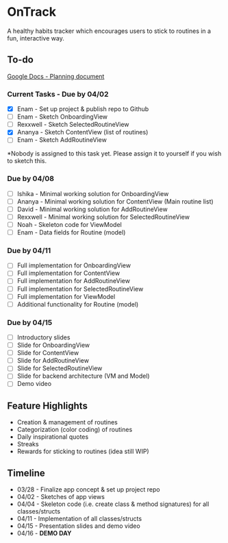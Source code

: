 # OnTrack

A healthy habits tracker which encourages users to stick to routines in a fun, interactive way.

## To-do

[Google Docs - Planning document](https://docs.google.com/document/d/10MLJMOxv38Fu246DndurLDr7_QEBVr7DyX2Jv6Vz6rM/edit)

### Current Tasks - Due by 04/02

- [x] Enam - Set up project & publish repo to Github
- [ ] Enam - Sketch OnboardingView
- [ ] Rexxwell - Sketch SelectedRoutineView
- [x] Ananya - Sketch ContentView (list of routines)
- [ ] Enam - Sketch AddRoutineView

*Nobody is assigned to this task yet. Please assign it to yourself if you wish to sketch this.

### Due by 04/08

- [ ] Ishika - Minimal working solution for OnboardingView
- [ ] Ananya - Minimal working solution for ContentView (Main routine list)
- [ ] David - Minimal working solution for AddRoutineView
- [ ] Rexxwell - Minimal working solution for SelectedRoutineView
- [ ] Noah - Skeleton code for ViewModel
- [ ] Enam - Data fields for Routine (model)

### Due by 04/11

- [ ] Full implementation for OnboardingView
- [ ] Full implementation for ContentView
- [ ] Full implementation for AddRoutineView
- [ ] Full implementation for SelectedRoutineView
- [ ] Full implementation for ViewModel
- [ ] Additional functionality for Routine (model)

### Due by 04/15

- [ ] Introductory slides
- [ ] Slide for OnboardingView
- [ ] Slide for ContentView
- [ ] Slide for AddRoutineView
- [ ] Slide for SelectedRoutineView
- [ ] Slide for backend architecture (VM and Model)
- [ ] Demo video

## Feature Highlights

- Creation & management of routines
- Categorization (color coding) of routines
- Daily inspirational quotes
- Streaks
- Rewards for sticking to routines (idea still WIP)

## Timeline

 - 03/28 - Finalize app concept & set up project repo
 - 04/02 - Sketches of app views
 - 04/04 - Skeleton code (i.e. create class & method signatures) for all classes/structs
 - 04/11 - Implementation of all classes/structs
 - 04/15 - Presentation slides and demo video
 - 04/16 - **DEMO DAY**
